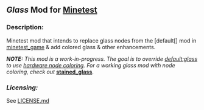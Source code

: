 ## *Glass* Mod for [Minetest][]


### **Description:**

Minetest mod that intends to replace glass nodes from the [default[] mod in [minetest_game][] & add colored glass & other enhancements.

***NOTE:*** *This mod is a work-in-progress. The goal is to override [default:glass][] to use [hardware node coloring][node coloring]. For a working glass mod with node coloring, check out* **[stained_glass][]**.


### ***Licensing:***

See [LICENSE.md](LICENSE.md)



[Minetest]: http://www.minetest.net/

[default:glass]: https://github.com/minetest/minetest_game/blob/120e96938ddf7db55849a87bce5d5313733d95ce/mods/default/nodes.lua#L2297
[minetest_game]: https://github.com/minetest/minetest_game
[node coloring]: https://github.com/minetest/minetest/pull/4986
[stained_glass]: https://forum.minetest.net/viewtopic.php?t=4904
